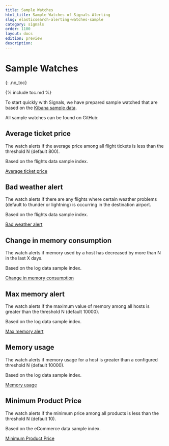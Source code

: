 ```yaml
---
title: Sample Watches
html_title: Sample Watches of Signals Alerting
slug: elasticsearch-alerting-watches-sample
category: signals
order: 1100
layout: docs
edition: preview
description: 
---
```


<!--- Copyright 2019 floragunn GmbH -->

# Sample Watches
{: .no_toc}

{% include toc.md %}

To start quickly with Signals, we have prepared sample watched that are based on the [Kibana sample data](https://www.elastic.co/guide/en/kibana/current/add-sample-data.html).

All sample watches can be found on GitHub:

## Average ticket price

The watch alerts if the average price among all flight tickets is less than the threshold N (default 800).

Based on the flights data sample index.

[Average ticket price](https://github.com/floragunncom/search-guard-kibana-plugin/tree/master/examples/watches/avg_ticket_price)

## Bad weather alert

The watch alerts if there are any flights where certain weather problems (default to thunder or lightning) is occurring in the destination airport.

Based on the flights data sample index.

[Bad weather alert](https://github.com/floragunncom/search-guard-kibana-plugin/tree/master/examples/watches/bad_weather)

## Change in memory consumption

The watch alerts if memory used by a host has decreased by more than N in the last X days.

Based on the log data sample index.

[Change in memory consumption](https://github.com/floragunncom/search-guard-kibana-plugin/tree/master/examples/watches/change_in_memory)

## Max memory alert

The watch alerts if the maximum value of memory among all hosts is greater than the threshold N (default 10000).

Based on the log data sample index.

[Max memory alert](https://github.com/floragunncom/search-guard-kibana-plugin/tree/master/examples/watches/max_memory)

## Memory usage

The watch alerts if memory usage for a host is greater than a configured threshold N (default 10000).

Based on the log data sample index.

[Memory usage](https://github.com/floragunncom/search-guard-kibana-plugin/tree/master/examples/watches/memory_usage)

## Minimum Product Price

The watch alerts if the minimum price among all products is less than the threshold N (default 10).

Based on the eCommerce data sample index.

[Minimum Product Price](https://github.com/floragunncom/search-guard-kibana-plugin/tree/master/examples/watches/min_product_price)